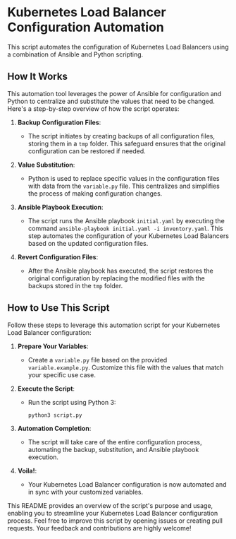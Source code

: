 # Kubernetes Load Balancer Configuration Automation

This script automates the configuration of Kubernetes Load Balancers using a combination of Ansible and Python scripting.

## How It Works

This automation tool leverages the power of Ansible for configuration and Python to centralize and substitute the values that need to be changed. Here's a step-by-step overview of how the script operates:

1. **Backup Configuration Files**:
   - The script initiates by creating backups of all configuration files, storing them in a `tmp` folder. This safeguard ensures that the original configuration can be restored if needed.

2. **Value Substitution**:
   - Python is used to replace specific values in the configuration files with data from the `variable.py` file. This centralizes and simplifies the process of making configuration changes.

3. **Ansible Playbook Execution**:
   - The script runs the Ansible playbook `initial.yaml` by executing the command `ansible-playbook initial.yaml -i inventory.yaml`. This step automates the configuration of your Kubernetes Load Balancers based on the updated configuration files.

4. **Revert Configuration Files**:
   - After the Ansible playbook has executed, the script restores the original configuration by replacing the modified files with the backups stored in the `tmp` folder.

## How to Use This Script

Follow these steps to leverage this automation script for your Kubernetes Load Balancer configuration:

1. **Prepare Your Variables**:
   - Create a `variable.py` file based on the provided `variable.example.py`. Customize this file with the values that match your specific use case.

2. **Execute the Script**:
   - Run the script using Python 3:
     ```
     python3 script.py
     ```

3. **Automation Completion**:
   - The script will take care of the entire configuration process, automating the backup, substitution, and Ansible playbook execution.

4. **Voila!**:
   - Your Kubernetes Load Balancer configuration is now automated and in sync with your customized variables.

This README provides an overview of the script's purpose and usage, enabling you to streamline your Kubernetes Load Balancer configuration process.
Feel free to improve this script by opening issues or creating pull requests. Your feedback and contributions are highly welcome!
